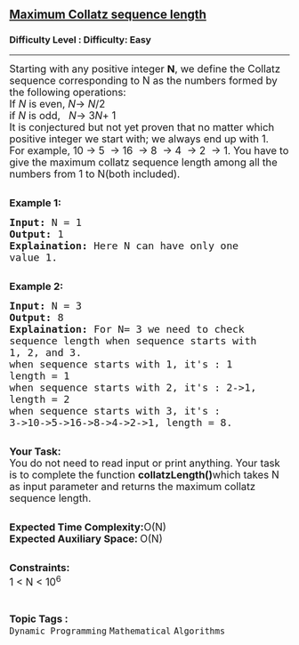 <h2><a href="https://www.geeksforgeeks.org/problems/maximum-collatz-sequence-length5849/1?page=12&status=unsolved&sortBy=accuracy">Maximum Collatz sequence length</a></h2><h3>Difficulty Level : Difficulty: Easy</h3><hr><div class="problems_problem_content__Xm_eO"><p><span style="font-size:18px">Starting with any positive integer&nbsp;<strong>N</strong>, we define the Collatz sequence corresponding to N as the numbers formed by the following operations:<br>
If&nbsp;<var>N&nbsp;</var>is even,<var>&nbsp;N</var>→&nbsp;<var>N</var>/2<br>
if&nbsp;<var>N&nbsp;</var>is odd, &nbsp;&nbsp;<var>N</var>→ 3<var>N</var>+ 1<br>
It is conjectured but not yet proven that no matter which positive integer we start with; we always end up with 1.<br>
For example, 10 → 5&nbsp; → 16&nbsp; → 8&nbsp; → 4&nbsp; → 2&nbsp; → 1. You have to give the maximum collatz sequence length among all the numbers from 1 to N(both included).</span></p>

<p><br>
<span style="font-size:18px"><strong>Example 1:</strong></span></p>

<pre><span style="font-size:18px"><strong>Input:</strong> N = 1
<strong>Output:</strong> 1
<strong>Explaination:</strong> Here N can have only one 
value 1.</span></pre>

<p><br>
<span style="font-size:18px"><strong>Example 2:</strong></span></p>

<pre><span style="font-size:18px"><strong>Input:</strong> N = 3
<strong>Output:</strong> 8
<strong>Explaination:</strong> For N= 3 we need to check 
sequence length when sequence starts with 
1, 2, and 3.
when sequence starts with 1, it's : 1 
length = 1
when sequence starts with 2, it's : 2-&gt;1, 
length = 2
when sequence starts with 3, it's : 
3-&gt;10-&gt;5-&gt;16-&gt;8-&gt;4-&gt;2-&gt;1, length = 8.
</span></pre>

<p><br>
<span style="font-size:18px"><strong>Your Task:</strong><br>
You do not need to read input or print anything. Your task is to complete the function&nbsp;<strong>collatzLength()</strong>which takes N as input parameter and returns the maximum collatz sequence length.</span></p>

<p><br>
<span style="font-size:18px"><strong>Expected Time Complexity:</strong>O(N)<br>
<strong>Expected Auxiliary Space:&nbsp;</strong>O(N)</span></p>

<p><br>
<span style="font-size:18px"><strong>Constraints:</strong><br>
1 &lt; N &lt; 10<sup>6</sup></span></p>
</div><br><p><span style=font-size:18px><strong>Topic Tags : </strong><br><code>Dynamic Programming</code>&nbsp;<code>Mathematical</code>&nbsp;<code>Algorithms</code>&nbsp;